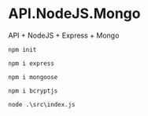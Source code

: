 # API.NodeJS.Mongo
API + NodeJS + Express + Mongo

```shell
npm init

npm i express

npm i mongoose

npm i bcryptjs

node .\src\index.js
```
